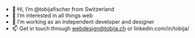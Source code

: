 - 👋 Hi, I’m @tobijafischer from Switzerland
- 👀 I’m interested in all things web
- 🌱 I’m working as an independent developer and designer
- 📫 Get in touch through webdesign@tobija.ch or linkedin.com/in/tobija/

<!---
tobijafischer/tobijafischer is a ✨ special ✨ repository because its `README.md` (this file) appears on your GitHub profile.
You can click the Preview link to take a look at your changes.
--->
